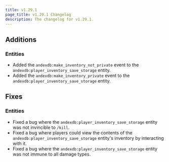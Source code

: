 ```yaml
---
title: v1.29.1
page_title: v1.29.1 Changelog
description: The changelog for v1.29.1.
---
```


## Additions

### Entities

-   Added the `andexdb:make_inventory_not_private` event to the `andexdb:player_inventory_save_storage` entity.
-   Added the `andexdb:make_inventory_private` event to the `andexdb:player_inventory_save_storage` entity.

## Fixes

### Entities

-   Fixed a bug where the `andexdb:player_inventory_save_storage` entity was not invincible to `/kill`.
-   Fixed a bug where players could view the contents of the `andexdb:player_inventory_save_storage` entity's inventory by interacting with it.
-   Fixed a bug where the `andexdb:player_inventory_save_storage` entity was not immune to all damage types.
